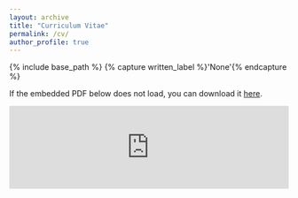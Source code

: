 ```yaml
---
layout: archive
title: "Curriculum Vitae"
permalink: /cv/
author_profile: true
---
```


{% include base_path %}
{% capture written_label %}'None'{% endcapture %}

If the embedded PDF below does not load, you can download it [here](cv_xmgbautista.pdf).
<br>

<embed src="https://xmgbautista.github.io/cv/cv_xmgbautista.pdf" type="application/pdf" width="100%" />